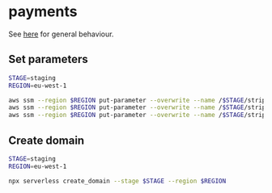 # payments

See [here](../README.md) for general behaviour.

## Set parameters

```bash
STAGE=staging
REGION=eu-west-1

aws ssm --region $REGION put-parameter --overwrite --name /$STAGE/stripe-client-id --type String --value "[VALUE]"
aws ssm --region $REGION put-parameter --overwrite --name /$STAGE/stripe-public-key --type String --value "[VALUE]"
aws ssm --region $REGION put-parameter --overwrite --name /$STAGE/stripe-secret-key --type SecureString --value "[VALUE]"
```

## Create domain

```bash
STAGE=staging
REGION=eu-west-1

npx serverless create_domain --stage $STAGE --region $REGION
```

